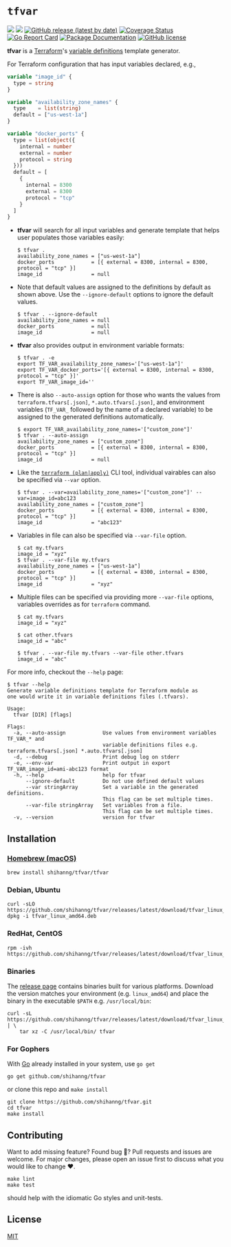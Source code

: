 # `tfvar`

[![](https://github.com/shihanng/tfvar/workflows/main/badge.svg?branch=master)](https://github.com/shihanng/tfvar/actions?query=workflow%3Amain)
[![](https://github.com/shihanng/tfvar/workflows/release/badge.svg?branch=master)](https://github.com/shihanng/tfvar/actions?query=workflow%3Arelease)
[![GitHub release (latest by date)](https://img.shields.io/github/v/release/shihanng/tfvar)](https://github.com/shihanng/tfvar/releases)
[![Coverage Status](https://coveralls.io/repos/github/shihanng/tfvar/badge.svg?branch=master)](https://coveralls.io/github/shihanng/tfvar?branch=master)
[![Go Report Card](https://goreportcard.com/badge/github.com/shihanng/tfvar)](https://goreportcard.com/report/github.com/shihanng/tfvar)
[![Package Documentation](https://godoc.org/github.com/shihanng/tfvar/pkg/tfvar?status.svg)](http://godoc.org/github.com/shihanng/tfvar/pkg/tfvar)
[![GitHub license](https://img.shields.io/github/license/shihanng/tfvar)](https://github.com/shihanng/tfvar/blob/master/LICENSE)

**tfvar** is a [Terraform](https://www.terraform.io/)'s [variable definitions](https://www.terraform.io/docs/configuration/variables.html#assigning-values-to-root-module-variables) template generator.

For Terraform configuration that has input variables declared, e.g.,

```terraform
variable "image_id" {
  type = string
}

variable "availability_zone_names" {
  type    = list(string)
  default = ["us-west-1a"]
}

variable "docker_ports" {
  type = list(object({
    internal = number
    external = number
    protocol = string
  }))
  default = [
    {
      internal = 8300
      external = 8300
      protocol = "tcp"
    }
  ]
}
```

- **tfvar** will search for all input variables and generate template that helps user populates those variables easily:
    ```
    $ tfvar .
    availability_zone_names = ["us-west-1a"]
    docker_ports            = [{ external = 8300, internal = 8300, protocol = "tcp" }]
    image_id                = null
    ```
- Note that default values are assigned to the definitions by default as shown above. Use the `--ignore-default` options to ignore the default values.
    ```
    $ tfvar . --ignore-default
    availability_zone_names = null
    docker_ports            = null
    image_id                = null
    ```
- **tfvar** also provides output in environment variable formats:
    ```
    $ tfvar . -e
    export TF_VAR_availability_zone_names='["us-west-1a"]'
    export TF_VAR_docker_ports='[{ external = 8300, internal = 8300, protocol = "tcp" }]'
    export TF_VAR_image_id=''
    ```
- There is also `--auto-assign` option for those who wants the values from `terraform.tfvars[.json]`, `*.auto.tfvars[.json]`, and environment variables (`TF_VAR_` followed by the name of a declared variable) to be assigned to the generated definitions automatically.
    ```
    $ export TF_VAR_availability_zone_names='["custom_zone"]'
    $ tfvar . --auto-assign
    availability_zone_names = ["custom_zone"]
    docker_ports            = [{ external = 8300, internal = 8300, protocol = "tcp" }]
    image_id                = null
    ```
- Like the [`terraform (plan|apply)`](https://www.terraform.io/docs/configuration/variables.html#variables-on-the-command-line) CLI tool, individual vairables can also be specified via `--var` option.
    ```
    $ tfvar . --var=availability_zone_names='["custom_zone"]' --var=image_id=abc123
    availability_zone_names = ["custom_zone"]
    docker_ports            = [{ external = 8300, internal = 8300, protocol = "tcp" }]
    image_id                = "abc123"
    ```
- Variables in file can also be specified via `--var-file` option.
    ```
    $ cat my.tfvars
    image_id = "xyz"
    $ tfvar . --var-file my.tfvars
    availability_zone_names = ["us-west-1a"]
    docker_ports            = [{ external = 8300, internal = 8300, protocol = "tcp" }]
    image_id                = "xyz"
    ```

- Multiple files can be specified via providing more `--var-file` options, variables overrides as for `terraform` command.
    ```
    $ cat my.tfvars
    image_id = "xyz"

    $ cat other.tfvars
    image_id = "abc"

    $ tfvar . --var-file my.tfvars --var-file other.tfvars
    image_id = "abc"
  ```

For more info, checkout the `--help` page:

```
$ tfvar --help
Generate variable definitions template for Terraform module as
one would write it in variable definitions files (.tfvars).

Usage:
  tfvar [DIR] [flags]

Flags:
  -a, --auto-assign            Use values from environment variables TF_VAR_* and
                               variable definitions files e.g. terraform.tfvars[.json] *.auto.tfvars[.json]
  -d, --debug                  Print debug log on stderr
  -e, --env-var                Print output in export TF_VAR_image_id=ami-abc123 format
  -h, --help                   help for tfvar
      --ignore-default         Do not use defined default values
      --var stringArray        Set a variable in the generated definitions.
                               This flag can be set multiple times.
      --var-file stringArray   Set variables from a file.
                               This flag can be set multiple times.
  -v, --version                version for tfvar
```


## Installation

### [Homebrew (macOS)](https://github.com/shihanng/homebrew-tfvar)

```
brew install shihanng/tfvar/tfvar
```

### Debian, Ubuntu

```
curl -sLO https://github.com/shihanng/tfvar/releases/latest/download/tfvar_linux_amd64.deb
dpkg -i tfvar_linux_amd64.deb
```

### RedHat, CentOS

```
rpm -ivh https://github.com/shihanng/tfvar/releases/latest/download/tfvar_linux_amd64.rpm
```

### Binaries

The [release page](https://github.com/shihanng/tfvar/releases) contains binaries built for various platforms. Download the version matches your environment (e.g. `linux_amd64`) and place the binary in the executable `$PATH` e.g. `/usr/local/bin`:

```
curl -sL https://github.com/shihanng/tfvar/releases/latest/download/tfvar_linux_amd64.tar.gz | \
    tar xz -C /usr/local/bin/ tfvar
```

### For Gophers

With [Go](https://golang.org/doc/install) already installed in your system, use `go get`

```
go get github.com/shihanng/tfvar
```

or clone this repo and `make install`

```
git clone https://github.com/shihanng/tfvar.git
cd tfvar
make install
```

## Contributing

Want to add missing feature? Found bug :bug:? Pull requests and issues are welcome. For major changes, please open an issue first to discuss what you would like to change :heart:.

```
make lint
make test
```

should help with the idiomatic Go styles and unit-tests.

## License
[MIT](./LICENSE)

